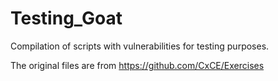# Testing_Goat
Compilation of scripts with vulnerabilities for testing purposes.

The original files are from  https://github.com/CxCE/Exercises